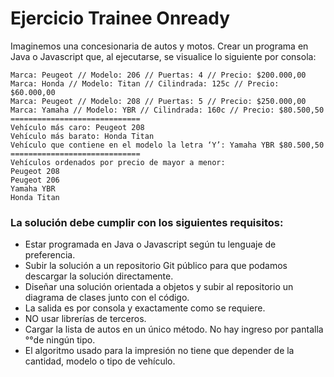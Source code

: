 <h1>Ejercicio Trainee Onready</h1>

<p>Imaginemos una concesionaria de autos y motos.
Crear un programa en Java o Javascript que, al ejecutarse, se visualice lo siguiente por consola:</p>

```
Marca: Peugeot // Modelo: 206 // Puertas: 4 // Precio: $200.000,00
Marca: Honda // Modelo: Titan // Cilindrada: 125c // Precio: $60.000,00
Marca: Peugeot // Modelo: 208 // Puertas: 5 // Precio: $250.000,00
Marca: Yamaha // Modelo: YBR // Cilindrada: 160c // Precio: $80.500,50
=============================
Vehículo más caro: Peugeot 208
Vehículo más barato: Honda Titan
Vehículo que contiene en el modelo la letra ‘Y’: Yamaha YBR $80.500,50
=============================
Vehículos ordenados por precio de mayor a menor:
Peugeot 208
Peugeot 206
Yamaha YBR
Honda Titan
```

<h3>La solución debe cumplir con los siguientes requisitos: </h3>
<ul>
<li>Estar programada en Java o Javascript según tu lenguaje de preferencia.</li>
<li>Subir la solución a un repositorio Git público para que podamos descargar la solución directamente.</li>
<li>Diseñar una solución orientada a objetos y subir al repositorio un diagrama de clases junto con el código.</li>
<li>La salida es por consola y exactamente como se requiere.</li>
<li>NO usar librerías de terceros.</li>
<li>Cargar la lista de autos en un único método. No hay ingreso por pantalla °°de ningún tipo.</li>
<li>El algoritmo usado para la impresión no tiene que depender de la cantidad, modelo o tipo de vehículo. </li>
</ul>

